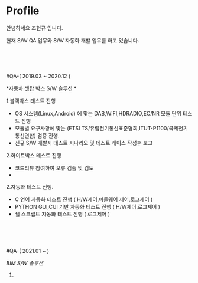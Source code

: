 # Profile
안녕하세요 조현규 입니다.

현재 S/W QA 업무와 S/W 자동화 개발 업무를 하고 있습니다.

<br/>
<br/>
<br/>

#QA-( 2019.03 ~ 2020.12 )

*자동차 셋탑 박스 S/W 솔루션 *

 1.블랙박스 테스트 진행
  - OS 시스템(Linux,Android) 에 맞는 DAB,WIFI,HDRADIO,EC/NR 모듈 단위 테스트 진행
  - 모듈별 요구사항에 맞는 (ETSI TS/유럽전기통신표준협회,ITUT-P1100/국제전기통신연합) 검증 진행.
  - 신규 S/W 개발시 테스트 시나리오 및 테스트 케이스 작성후 보고
  
 2.화이트박스 테스트 진행
  - 코드리뷰 참여하여 오류 검출 및 검토
  - 
  
 2.자동화 테스트 진행.
   - C 언어 자동화 테스트 진행 ( H/W제어,미들웨어 제어,로그제어 )
   - PYTHON GUI,CUI 기반 자동화 테스트 진행 ( H/W제어,로그제어 ) 
   - 쉘 스크립트 자동화 테스트 진행 ( 로그제어 )


<br/> 
<br/>
<br/>
<br/>
#QA-( 2021.01 ~  )

*BIM S/W 솔루션* 

1.
